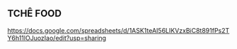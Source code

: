<h2>TCHÊ FOOD</h2>

https://docs.google.com/spreadsheets/d/1ASK1teAI56LIKVzxBiC8t891fPs2TY6h11lOJuozIao/edit?usp=sharing
